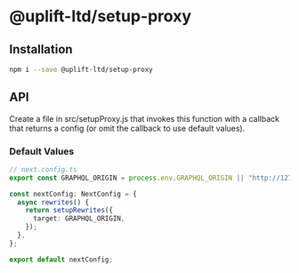 # @uplift-ltd/setup-proxy

## Installation

```sh
npm i --save @uplift-ltd/setup-proxy
```

## API

Create a file in src/setupProxy.js that invokes this function with a callback that returns a config
(or omit the callback to use default values).

### Default Values

```ts
// next.config.ts
export const GRAPHQL_ORIGIN = process.env.GRAPHQL_ORIGIN || "http://127.0.0.1:8000";

const nextConfig: NextConfig = {
  async rewrites() {
    return setupRewrites({
      target: GRAPHQL_ORIGIN,
    });
  },
};

export default nextConfig;
```
